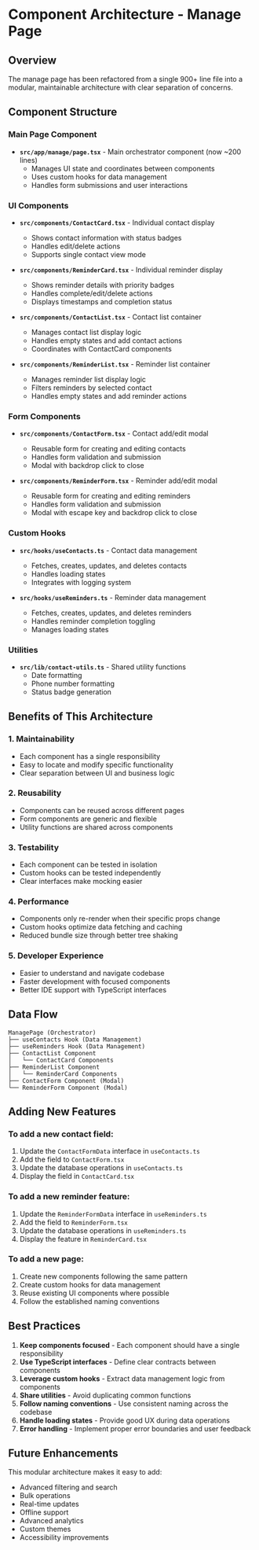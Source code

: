 # Component Architecture - Manage Page

## Overview
The manage page has been refactored from a single 900+ line file into a modular, maintainable architecture with clear separation of concerns.

## Component Structure

### Main Page Component
- **`src/app/manage/page.tsx`** - Main orchestrator component (now ~200 lines)
  - Manages UI state and coordinates between components
  - Uses custom hooks for data management
  - Handles form submissions and user interactions

### UI Components
- **`src/components/ContactCard.tsx`** - Individual contact display
  - Shows contact information with status badges
  - Handles edit/delete actions
  - Supports single contact view mode

- **`src/components/ReminderCard.tsx`** - Individual reminder display
  - Shows reminder details with priority badges
  - Handles complete/edit/delete actions
  - Displays timestamps and completion status

- **`src/components/ContactList.tsx`** - Contact list container
  - Manages contact list display logic
  - Handles empty states and add contact actions
  - Coordinates with ContactCard components

- **`src/components/ReminderList.tsx`** - Reminder list container
  - Manages reminder list display logic
  - Filters reminders by selected contact
  - Handles empty states and add reminder actions

### Form Components
- **`src/components/ContactForm.tsx`** - Contact add/edit modal
  - Reusable form for creating and editing contacts
  - Handles form validation and submission
  - Modal with backdrop click to close

- **`src/components/ReminderForm.tsx`** - Reminder add/edit modal
  - Reusable form for creating and editing reminders
  - Handles form validation and submission
  - Modal with escape key and backdrop click to close

### Custom Hooks
- **`src/hooks/useContacts.ts`** - Contact data management
  - Fetches, creates, updates, and deletes contacts
  - Handles loading states
  - Integrates with logging system

- **`src/hooks/useReminders.ts`** - Reminder data management
  - Fetches, creates, updates, and deletes reminders
  - Handles reminder completion toggling
  - Manages loading states

### Utilities
- **`src/lib/contact-utils.ts`** - Shared utility functions
  - Date formatting
  - Phone number formatting
  - Status badge generation

## Benefits of This Architecture

### 1. **Maintainability**
- Each component has a single responsibility
- Easy to locate and modify specific functionality
- Clear separation between UI and business logic

### 2. **Reusability**
- Components can be reused across different pages
- Form components are generic and flexible
- Utility functions are shared across components

### 3. **Testability**
- Each component can be tested in isolation
- Custom hooks can be tested independently
- Clear interfaces make mocking easier

### 4. **Performance**
- Components only re-render when their specific props change
- Custom hooks optimize data fetching and caching
- Reduced bundle size through better tree shaking

### 5. **Developer Experience**
- Easier to understand and navigate codebase
- Faster development with focused components
- Better IDE support with TypeScript interfaces

## Data Flow

```
ManagePage (Orchestrator)
├── useContacts Hook (Data Management)
├── useReminders Hook (Data Management)
├── ContactList Component
│   └── ContactCard Components
├── ReminderList Component
│   └── ReminderCard Components
├── ContactForm Component (Modal)
└── ReminderForm Component (Modal)
```

## Adding New Features

### To add a new contact field:
1. Update the `ContactFormData` interface in `useContacts.ts`
2. Add the field to `ContactForm.tsx`
3. Update the database operations in `useContacts.ts`
4. Display the field in `ContactCard.tsx`

### To add a new reminder feature:
1. Update the `ReminderFormData` interface in `useReminders.ts`
2. Add the field to `ReminderForm.tsx`
3. Update the database operations in `useReminders.ts`
4. Display the feature in `ReminderCard.tsx`

### To add a new page:
1. Create new components following the same pattern
2. Create custom hooks for data management
3. Reuse existing UI components where possible
4. Follow the established naming conventions

## Best Practices

1. **Keep components focused** - Each component should have a single responsibility
2. **Use TypeScript interfaces** - Define clear contracts between components
3. **Leverage custom hooks** - Extract data management logic from components
4. **Share utilities** - Avoid duplicating common functions
5. **Follow naming conventions** - Use consistent naming across the codebase
6. **Handle loading states** - Provide good UX during data operations
7. **Error handling** - Implement proper error boundaries and user feedback

## Future Enhancements

This modular architecture makes it easy to add:
- Advanced filtering and search
- Bulk operations
- Real-time updates
- Offline support
- Advanced analytics
- Custom themes
- Accessibility improvements 
